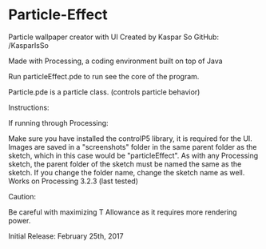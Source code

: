 # Particle-Effect
Particle wallpaper creator with UI
Created by Kaspar So
GitHub: /KasparIsSo

Made with Processing, a coding environment built on top of Java

Run particleEffect.pde to run see the core of the program. 

Particle.pde is a particle class. (controls particle behavior)


Instructions:

If running through Processing:

Make sure you have installed the controlP5 library, it is required for the UI.
Images are saved in a "screenshots" folder in the same parent folder as the sketch, which in this case would be "particleEffect".
As with any Processing sketch, the parent folder of the sketch must be named the same as the sketch. If you change the folder name, change the sketch name as well.
Works on Processing 3.2.3 (last tested)



Caution:

Be careful with maximizing T Allowance as it requires more rendering power.



Initial Release:
February 25th, 2017
